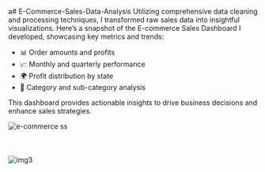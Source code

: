 a# E-Commerce-Sales-Data-Analysis
Utilizing comprehensive data cleaning and processing techniques, I transformed raw sales data into insightful visualizations. Here’s a snapshot of the E-commerce Sales Dashboard I developed, showcasing key metrics and trends:

- 📊 Order amounts and profits
- 📈 Monthly and quarterly performance
- 🌍 Profit distribution by state
- 🛒 Category and sub-category analysis

This dashboard provides actionable insights to drive business decisions and enhance sales strategies.

![e-commerce ss](https://github.com/user-attachments/assets/ac75b070-63df-401c-b447-04ab7d231206)
<br>
<br>
<br>
<br>
![img3](https://github.com/user-attachments/assets/b69f7c55-2077-49a3-8230-1feb714ae2ee)



